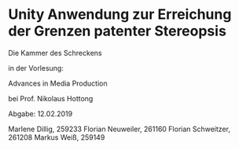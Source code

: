 # Unity Anwendung zur Erreichung der Grenzen patenter Stereopsis

Die Kammer des Schreckens

in der Vorlesung:

Advances in Media Production

bei Prof. Nikolaus Hottong

Abgabe: 12.02.2019

Marlene Dillig, 259233
Florian Neuweiler, 261160
Florian Schweitzer, 261208
Markus Weiß, 259149